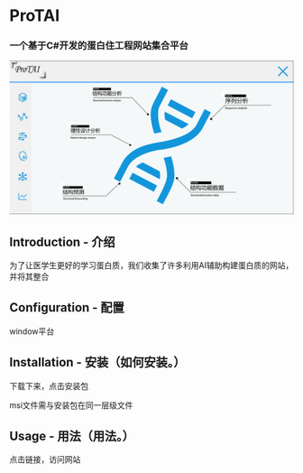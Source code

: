 # ProTAI

### 一个基于C#开发的蛋白住工程网站集合平台

![image](https://github.com/ReLuckyLucy/ProTAI/blob/main/img/top.png)

## Introduction - 介绍

为了让医学生更好的学习蛋白质，我们收集了许多利用AI辅助构建蛋白质的网站，并将其整合

## Configuration - 配置

window平台

## Installation - 安装（如何安装。）

下载下来，点击安装包

msi文件需与安装包在同一层级文件

## Usage - 用法（用法。）

点击链接，访问网站
